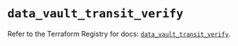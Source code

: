 # `data_vault_transit_verify`

Refer to the Terraform Registry for docs: [`data_vault_transit_verify`](https://registry.terraform.io/providers/hashicorp/vault/5.2.1/docs/data-sources/transit_verify).
